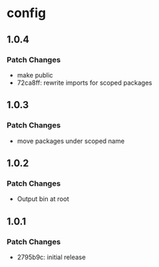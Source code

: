 # config

## 1.0.4

### Patch Changes

- make public
- 72ca8ff: rewrite imports for scoped packages

## 1.0.3

### Patch Changes

- move packages under scoped name

## 1.0.2

### Patch Changes

- Output bin at root

## 1.0.1

### Patch Changes

- 2795b9c: initial release
